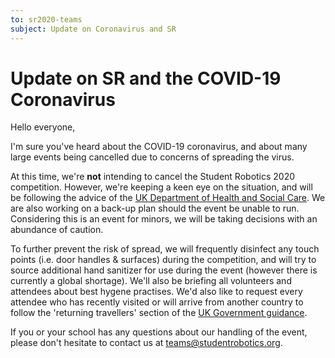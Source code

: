 ```yaml
---
to: sr2020-teams
subject: Update on Coronavirus and SR
---
```


# Update on SR and the COVID-19 Coronavirus

Hello everyone, 

I'm sure you've heard about the COVID-19 coronavirus, and about many large events being cancelled due to concerns of spreading the virus.

At this time, we're **not** intending to cancel the Student Robotics 2020 competition. However, we're keeping a keen eye on the situation, and will be following the advice of the [UK Department of Health and Social Care][uk-coronavirus-page]. We are also working on a back-up plan should the event be unable to run. Considering this is an event for minors, we will be taking decisions with an abundance of caution.

To further prevent the risk of spread, we will frequently disinfect any touch points (i.e. door handles & surfaces) during the competition, and will try to source additional hand sanitizer for use during the event (however there is currently a global shortage). We'll also be briefing all volunteers and attendees about best hygene practises. We'd also like to request every attendee who has recently visited or will arrive from another country to follow the 'returning travellers' section of the [UK Government guidance][returning-travellers].

If you or your school has any questions about our handling of the event, please don't hesitate to contact us at teams@studentrobotics.org.

[uk-coronavirus-page]: https://www.gov.uk/guidance/coronavirus-covid-19-information-for-the-public
[returning-travellers]: https://www.gov.uk/guidance/coronavirus-covid-19-information-for-the-public#returning-travellers
